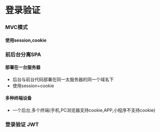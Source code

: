 # 登录验证

### MVC模式

#### 使用session,cookie

### 前后台分离SPA

#### 部署在一台服务器
* 后台与前台代码部署在同一太服务器的同一个域名下
* 使用session+cookie

#### 多种终端设备
* 一个后台,多个终端(手机,PC浏览器支持cookie,APP,小程序不支持cookie)

### 登录验证 JWT

    